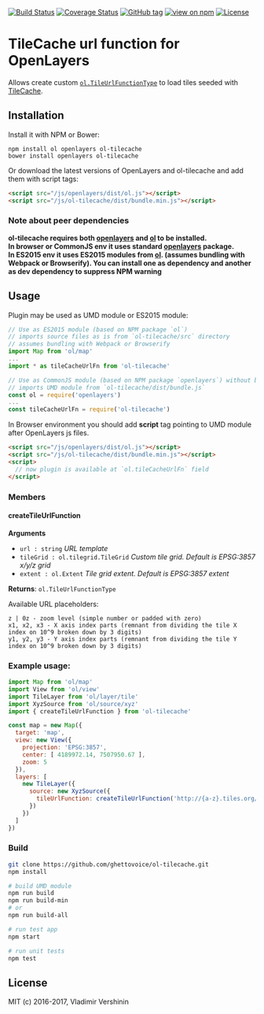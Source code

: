 [![Build Status](https://travis-ci.org/ghettovoice/ol-tilecache.svg?branch=master)](https://travis-ci.org/ghettovoice/ol-tilecache)
[![Coverage Status](https://coveralls.io/repos/github/ghettovoice/ol-tilecache/badge.svg?branch=master)](https://coveralls.io/github/ghettovoice/ol-tilecache?branch=master)
[![GitHub tag](https://img.shields.io/github/tag/ghettovoice/ol-tilecache.svg)](https://github.com/ghettovoice/ol-tilecache/releases)
[![view on npm](http://img.shields.io/npm/v/ol-tilecache.svg)](https://www.npmjs.org/package/ol-tilecache)
[![License](https://img.shields.io/github/license/ghettovoice/ol-tilecache.svg)](https://github.com/ghettovoice/ol-tilecache/blob/master/LICENSE)

# TileCache url function for OpenLayers

Allows create custom [`ol.TileUrlFunctionType`](http://openlayers.org/en/latest/apidoc/ol.html#.TileUrlFunctionType) to load tiles 
seeded with [TileCache](http://tilecache.org/).

## Installation

Install it with NPM or Bower:

```shell
npm install ol openlayers ol-tilecache
bower install openlayers ol-tilecache
```

Or download the latest versions of OpenLayers and ol-tilecache and add them with script tags:

```html
<script src="/js/openlayers/dist/ol.js"></script>
<script src="/js/ol-tilecache/dist/bundle.min.js"></script>
```

### Note about peer dependencies 
**ol-tilecache requires both [openlayers](https://www.npmjs.com/package/openlayers) and [ol](https://www.npmjs.com/package/ol)
to be installed.  
In browser or CommonJS env it uses standard [openlayers](https://www.npmjs.com/package/openlayers) package.  
In ES2015 env it uses ES2015 modules from [ol](https://www.npmjs.com/package/ol). (assumes bundling with Webpack or Browserify).
You can install one as dependency and another as dev dependency to suppress NPM warning**

## Usage

Plugin may be used as UMD module or ES2015 module:

```js
// Use as ES2015 module (based on NPM package `ol`) 
// imports source files as is from `ol-tilecache/src` directory 
// assumes bundling with Webpack or Browserify
import Map from 'ol/map'
...
import * as tileCacheUrlFn from 'ol-tilecache'

// Use as CommonJS module (based on NPM package `openlayers`) without bundling 
// imports UMD module from `ol-tilecache/dist/bundle.js`
const ol = require('openlayers')
...
const tileCacheUrlFn = require('ol-tilecache')
```

In Browser environment you should add **script** tag pointing to UMD module after OpenLayers js files.
```html
<script src="/js/openlayers/dist/ol.js"></script>
<script src="/js/ol-tilecache/dist/bundle.min.js"></script>
<script>
  // now plugin is available at `ol.tileCacheUrlFn` field
</script>
```

### Members

#### createTileUrlFunction
**Arguments**

* `url : string` _URL template_
* `tileGrid : ol.tilegrid.TileGrid` _Custom tile grid. Default is EPSG:3857 x/y/z grid_
* `extent : ol.Extent` _Tile grid extent. Default is EPSG:3857 extent_
    
**Returns**: `ol.TileUrlFunctionType`

Available URL placeholders:
```
z | 0z - zoom level (simple number or padded with zero)
x1, x2, x3 - X axis index parts (remnant from dividing the tile X index on 10^9 broken down by 3 digits)
y1, y2, y3 - Y axis index parts (remnant from dividing the tile Y index on 10^9 broken down by 3 digits)
```
    
### Example usage:

```js
import Map from 'ol/map'
import View from 'ol/view'
import TileLayer from 'ol/layer/tile'
import XyzSource from 'ol/source/xyz'
import { createTileUrlFunction } from 'ol-tilecache'

const map = new Map({
  target: 'map',
  view: new View({
    projection: 'EPSG:3857',
    center: [ 4189972.14, 7507950.67 ],
    zoom: 5
  }),
  layers: [
    new TileLayer({
      source: new XyzSource({
        tileUrlFunction: createTileUrlFunction('http://{a-z}.tiles.org/{0z}/{x1}/{x2}/{x3}/{-y1}/{-y2}/{-y3}.png')
      })
    })
  ]
})

```

### Build

```bash
git clone https://github.com/ghettovoice/ol-tilecache.git
npm install

# build UMD module
npm run build
npm run build-min
# or 
npm run build-all

# run test app
npm start

# run unit tests
npm test
```

## License

MIT (c) 2016-2017, Vladimir Vershinin
